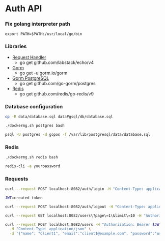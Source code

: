 # Auth API

### Fix golang interpreter path
```
export PATH=$PATH:/usr/local/go/bin
```

### Libraries
- [Request Handler](https://echo.labstack.com/docs/quick-start)
  - go get github.com/labstack/echo/v4
- [Gorm](https://gorm.io/)
  - go get -u gorm.io/gorm
- [Gorm PostgreSQL](https://github.com/go-gorm/postgres)
	- go get github.com/go-gorm/postgres
- [Redis](https://github.com/redis/go-redis)
  - go get github.com/redis/go-redis/v9

### Database configuration
```sh
cp -R data/database.sql dataPgsql/db/database.sql

./dockermg.sh postgres bash

psql -U postgres -d gopos -f /var/lib/postgresql/data/database.sql
```

### Redis
```sh
./dockermg.sh redis bash

redis-cli -a yourpassword
```

### Requests
```sh
curl --request POST localhost:8082/auth/login -H "Content-Type: application/json" -d '{"email":"admin@example.com", "password":"user_pass"}'

JWT=created token

curl --request POST localhost:8082/auth/logout -H "Content-Type: application/json" -d '{"email":"admin@example.com"}'

curl --request GET localhost:8082/users\?page\=1\&limit\=10 -H "Authorization: Bearer $JWT"

curl --request POST localhost:8082/users -H "Authorization: Bearer $JWT" \
  -H "Content-Type: application/json" \
  -d '{"name": "Client1", "email":"client1@example.com", "password":"user_pass", "birthday":"1980-01-01"}'
```
